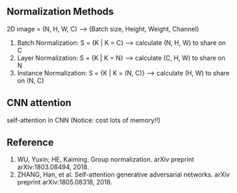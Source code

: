 ## Normalization Methods  
2D image = (N, H, W, C) --> (Batch size, Height, Weight, Channel)  
1. Batch Normalization: S = {K | K = C} --> calculate (N, H, W) to share on C  
2. Layer Normalization: S = {K | K = N} --> calculate (C, H, W) to share on N  
3. Instance Normalization: S = {K | K = (N, C)} --> calculate (H, W) to share on (N, C)  

## CNN attention
self-attention in CNN (Notice: cost lots of memory!!)

## Reference  
1. WU, Yuxin; HE, Kaiming. Group normalization. arXiv preprint arXiv:1803.08494, 2018.
2. ZHANG, Han, et al. Self-attention generative adversarial networks. arXiv preprint arXiv:1805.08318, 2018.

